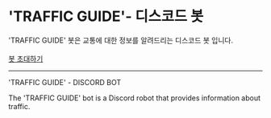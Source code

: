# 'TRAFFIC GUIDE'- 디스코드 봇

'TRAFFIC GUIDE' 봇은 교통에 대한 정보를 알려드리는 디스코드 봇 입니다.
<br><br>[봇 초대하기](https://discordapp.com/oauth2/authorize?client_id=687505365973073950&permissions=0&scope=bot)

----------------------------------------------------------------------------------------

'TRAFFIC GUIDE' - DISCORD BOT

The 'TRAFFIC GUIDE' bot is a Discord robot that provides information about traffic.
